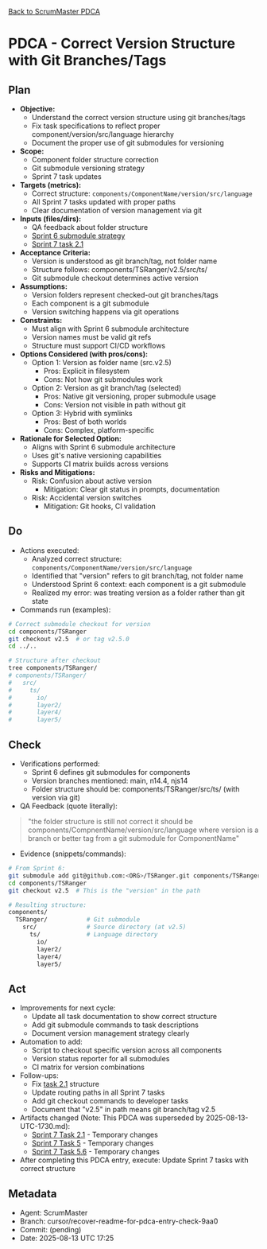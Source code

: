 [Back to ScrumMaster PDCA](../)

# PDCA - Correct Version Structure with Git Branches/Tags

## Plan
- **Objective:** 
  - Understand the correct version structure using git branches/tags
  - Fix task specifications to reflect proper component/version/src/language hierarchy
  - Document the proper use of git submodules for versioning
- **Scope:** 
  - Component folder structure correction
  - Git submodule versioning strategy
  - Sprint 7 task updates
- **Targets (metrics):** 
  - Correct structure: `components/ComponentName/version/src/language`
  - All Sprint 7 tasks updated with proper paths
  - Clear documentation of version management via git
- **Inputs (files/dirs):** 
  - QA feedback about folder structure
  - [Sprint 6 submodule strategy](../../../sprints/sprint-6/task-6-architect-componentization-and-submodules.md)
  - [Sprint 7 task 2.1](../../../sprints/sprint-7/task-2.1-architect-srcv2-structure.md)
- **Acceptance Criteria:**
  - Version is understood as git branch/tag, not folder name
  - Structure follows: components/TSRanger/v2.5/src/ts/
  - Git submodule checkout determines active version
- **Assumptions:**
  - Version folders represent checked-out git branches/tags
  - Each component is a git submodule
  - Version switching happens via git operations
- **Constraints:**
  - Must align with Sprint 6 submodule architecture
  - Version names must be valid git refs
  - Structure must support CI/CD workflows
- **Options Considered (with pros/cons):**
  - Option 1: Version as folder name (src.v2.5)
    - Pros: Explicit in filesystem
    - Cons: Not how git submodules work
  - Option 2: Version as git branch/tag (selected)
    - Pros: Native git versioning, proper submodule usage
    - Cons: Version not visible in path without git
  - Option 3: Hybrid with symlinks
    - Pros: Best of both worlds
    - Cons: Complex, platform-specific
- **Rationale for Selected Option:**
  - Aligns with Sprint 6 submodule architecture
  - Uses git's native versioning capabilities
  - Supports CI matrix builds across versions
- **Risks and Mitigations:**
  - Risk: Confusion about active version
    - Mitigation: Clear git status in prompts, documentation
  - Risk: Accidental version switches
    - Mitigation: Git hooks, CI validation

## Do
- Actions executed:
  - Analyzed correct structure: `components/ComponentName/version/src/language`
  - Identified that "version" refers to git branch/tag, not folder name
  - Understood Sprint 6 context: each component is a git submodule
  - Realized my error: was treating version as a folder rather than git state
- Commands run (examples):
```bash
# Correct submodule checkout for version
cd components/TSRanger
git checkout v2.5  # or tag v2.5.0
cd ../..

# Structure after checkout
tree components/TSRanger/
# components/TSRanger/
#   src/
#     ts/
#       io/
#       layer2/
#       layer4/
#       layer5/
```

## Check
- Verifications performed:
  - Sprint 6 defines git submodules for components
  - Version branches mentioned: main, n14.4, njs14
  - Folder structure should be: components/TSRanger/src/ts/ (with version via git)
- QA Feedback (quote literally):
> "the folder structure is still not correct it should be components/CompnentName/version/src/language where version is a branch or better tag from a git submodule for ComponentName"
- Evidence (snippets/commands):
```bash
# From Sprint 6:
git submodule add git@github.com:<ORG>/TSRanger.git components/TSRanger
cd components/TSRanger
git checkout v2.5  # This is the "version" in the path

# Resulting structure:
components/
  TSRanger/           # Git submodule
    src/              # Source directory (at v2.5)
      ts/             # Language directory
        io/
        layer2/
        layer4/
        layer5/
```

## Act
- Improvements for next cycle:
  - Update all task documentation to show correct structure
  - Add git submodule commands to task descriptions
  - Document version management strategy clearly
- Automation to add:
  - Script to checkout specific version across all components
  - Version status reporter for all submodules
  - CI matrix for version combinations
- Follow-ups:
  - Fix [task 2.1](../../../sprints/sprint-7/task-2.1-architect-srcv2-structure.md) structure
  - Update routing paths in all Sprint 7 tasks
  - Add git checkout commands to developer tasks
  - Document that "v2.5" in path means git branch/tag v2.5
- Artifacts changed (Note: This PDCA was superseded by 2025-08-13-UTC-1730.md):
  - [Sprint 7 Task 2.1](../../../sprints/sprint-7/task-2.1-architect-srcv2-structure.md) - Temporary changes
  - [Sprint 7 Task 5](../../../sprints/sprint-7/task-5-developer-implement-v2.md) - Temporary changes
  - [Sprint 7 Task 5.6](../../../sprints/sprint-7/task-5.6-devops-shell-toggle.md) - Temporary changes
- After completing this PDCA entry, execute: Update Sprint 7 tasks with correct structure

## Metadata
- Agent: ScrumMaster
- Branch: cursor/recover-readme-for-pdca-entry-check-9aa0
- Commit: (pending)
- Date: 2025-08-13 UTC 17:25